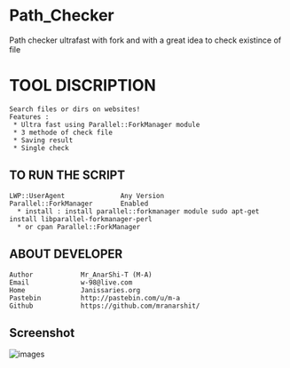 # Path_Checker
Path checker ultrafast with fork and with a great idea to check existince of file 

TOOL DISCRIPTION
===============
```
Search files or dirs on websites!
Features : 
 * Ultra fast using Parallel::ForkManager module
 * 3 methode of check file 
 * Saving result 
 * Single check 
```

TO RUN THE SCRIPT
----
```
LWP::UserAgent              Any Version
Parallel::ForkManager       Enabled
  * install : install parallel::forkmanager module sudo apt-get install libparallel-forkmanager-perl
  * or cpan Parallel::ForkManager
```

ABOUT DEVELOPER
----
```
Author            Mr_AnarShi-T (M-A)
Email             w-98@live.com
Home              Janissaries.org
Pastebin          http://pastebin.com/u/m-a
Github            https://github.com/mranarshit/
```

Screenshot
----
![images](https://lh3.googleusercontent.com/-DlWW_Yy_qEM/VbKpfwUB07I/AAAAAAAAAQA/nwaF5Kqm7E8/s912-Ic42/ccccc.jpg)









